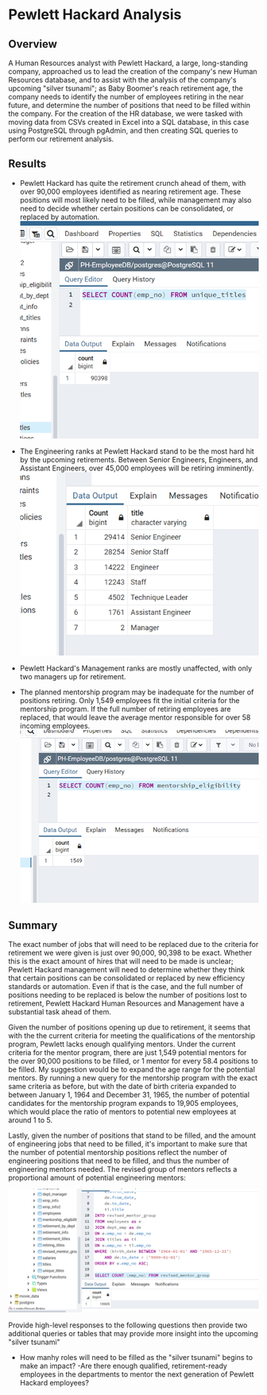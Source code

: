 # Pewlett Hackard Analysis

## Overview

A Human Resources analyst with Pewlett Hackard, a large, long-standing company, approached us
to lead the creation of the company's new Human Resources database, and to assist with the analysis
of the company's upcoming "silver tsunami"; as Baby Boomer's reach retirement age, the company needs
to identify the number of employees retiring in the near future, and determine the number of 
positions that need to be filled within the company. For the creation of the HR database, we were 
tasked with moving data from CSVs created in Excel into a SQL database, in this case using PostgreSQL 
through pgAdmin, and then creating SQL queries to perform our retirement analysis. 


## Results

- Pewlett Hackard has quite the retirement crunch ahead of them, with over 90,000 employees identified
as nearing retirement age. These positions will most likely need to be filled, while management may 
also need to decide whether certain positions can be consolidated, or replaced by automation. 
![Number of Retiring Employees: 90,398](https://github.com/greensleeves8/Pewlett_Hackard_Analysis/blob/main/Resources/Retiring_Employees_Number.png)

- The Engineering ranks at Pewlett Hackard stand to be the most hard hit by the upcoming retirements.
Between Senior Engineers, Engineers, and Assistant Engineers, over 45,000 employees will be retiring 
imminently. 
![Number of Engineering Positions Retiring: 45,000+](https://github.com/greensleeves8/Pewlett_Hackard_Analysis/blob/main/Resources/Retiring_Titles_Dept.png)

- Pewlett Hackard's Management ranks are mostly unaffected, with only two managers up for retirement. 

- The planned mentorship program may be inadequate for the number of positions retiring. Only 1,549 
employees fit the initial criteria for the mentorship program. If the full number of retiring 
employees are replaced, that would leave the average mentor responsible for over 58 incoming employees. 
![Employees Eligible for Mentorship Program: 1549](https://github.com/greensleeves8/Pewlett_Hackard_Analysis/blob/main/Resources/Mentorship_Eligibilty.png)

## Summary

The exact number of jobs that will need to be replaced due to the criteria for retirement we were given
is just over 90,000, 90,398 to be exact. Whether this is the exact amount of hires that will need to
be made is unclear; Pewlett Hackard management will need to determine whether they think that certain 
positions can be consolidated or replaced by new efficiency standards or automation. Even if that is the
case, and the full number of positions needing to be replaced is below the number of positions lost to
retirement, Pewlett Hackard Human Resources and Management have a substantial task ahead of them.

Given the number of positions opening up due to retirement, it seems that with the the current criteria
for meeting the qualifications of the mentorship program, Pewlett lacks enough qualifying mentors. Under
the current criteria for the mentor program, there are just 1,549 potential mentors for the over 90,000
positions to be filled, or 1 mentor for every 58.4 positions to be filled. My suggestion would be to 
expand the age range for the potential mentors. By running a new query for the mentorship program with 
the exact same criteria as before, but with the date of birth criteria expanded to between January 1, 1964
and December 31, 1965, the number of potential candidates for the mentorship program expands to 19,905
employees, which would place the ratio of mentors to potential new employees at around 1 to 5. 

Lastly, given the number of positions that stand to be filled, and the amount of engineering jobs that 
need to be filled, it's important to make sure that the number of potential mentorship positions reflect the 
number of engineering positions that need to be filled, and thus the number of engineering mentors needed. 
The revised group of mentors reflects a proportional amount of potential engineering mentors:

![Revised Mentor Group](https://github.com/greensleeves8/Pewlett_Hackard_Analysis/blob/main/Resources/Revised_Mentor_group.png) 


Provide high-level responses to the following questions then provide two 
additional queries or tables that may provide more insight into the upcoming
"silver tsunami"
- How manhy roles will need to be filled as the "silver tsunami" begins to
 make an impact?
-Are there enough qualified, retirement-ready employees in the departments
to mentor the next generation of Pewlett Hackard employees?


